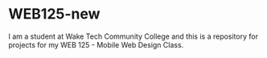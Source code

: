 # WEB125-new
I am a student at Wake Tech Community College and this is a repository for projects for my WEB 125 - Mobile Web Design Class.
